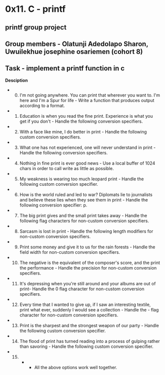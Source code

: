 # 0x11. C - printf

## printf group project
## Group members - Olatunji Adedolapo Sharon, Uwuilekhue josephine osariemen (cohort 8)
## Task - implement a printf function in c
**Desciption**

- 0. I'm not going anywhere. You can print that wherever you want to. I'm here and I'm a Spur for life - Write a function that produces output according to a format.
- 1. Education is when you read the fine print. Experience is what you get if you don't - Handle the following conversion specifiers.
- 2. With a face like mine, I do better in print - Handle the following custom conversion specifiers.
- 3. What one has not experienced, one will never understand in print - Handle the following conversion specifiers.
- 4. Nothing in fine print is ever good news - Use a local buffer of 1024 chars in order to call write as little as possible.
- 5. My weakness is wearing too much leopard print - Handle the following custom conversion specifier.
- 6. How is the world ruled and led to war? Diplomats lie to journalists and believe these lies when they see them in print - Handle the following conversion specifier: p.
- 7. The big print gives and the small print takes away - Handle the following flag characters for non-custom conversion specifiers.
- 8. Sarcasm is lost in print - Handle the following length modifiers for non-custom conversion specifiers.
- 9. Print some money and give it to us for the rain forests - Handle the field width for non-custom conversion specifiers.
- 10. The negative is the equivalent of the composer's score, and the print the performance - Handle the precision for non-custom conversion specifiers.
- 11. It's depressing when you're still around and your albums are out of print- Handle the 0 flag character for non-custom conversion specifiers.
- 12. Every time that I wanted to give up, if I saw an interesting textile, print what ever, suddenly I would see a collection - Handle the - flag character for non-custom conversion specifiers.
- 13. Print is the sharpest and the strongest weapon of our party - Handle the following custom conversion specifier.
- 14. The flood of print has turned reading into a process of gulping rather than savoring - Handle the following custom conversion specifier.
- 15. * - All the above options work well together.
